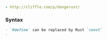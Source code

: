 ```yaml
- http://cliffle.com/p/dangerust/
```

### Syntax
```md
- `#define` can be replaced by Rust `const`
- 
```
